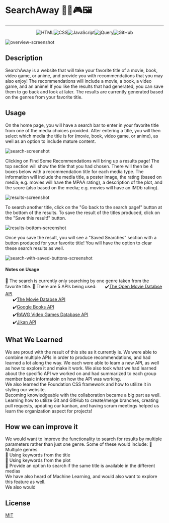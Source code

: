 # SearchAway 🎥📖🎮🖼️

***

<p align="center"> <img src="https://img.shields.io/badge/html5%20-%23E34F26.svg?&style=for-the-badge&logo=html5&logoColor=white" alt="HTML"><img src="https://img.shields.io/badge/css3%20-%231572B6.svg?&style=for-the-badge&logo=css3&logoColor=white" alt="CSS"><img src="https://img.shields.io/badge/javascript%20-%23323330.svg?&style=for-the-badge&logo=javascript&logoColor=%23F7DF1E" alt="JavaScript"><img src="https://img.shields.io/badge/jquery%20-%230769AD.svg?&style=for-the-badge&logo=jquery&logoColor=white" alt="jQuery"><img src="https://img.shields.io/badge/github-%23100000.svg?&style=for-the-badge&logo=github&logoColor=white" alt="GitHub"></p>

![overview-screenshot]()

## Description

SearchAway is a website that will take your favorite title of a movie, book, video game, or anime, and provide you with recommendations that you may also enjoy!  The recommendations will include a movie, a book, a video game, and an anime!  If you like the results that had generated, you can save them to go back and look at later.  The results are currently generated based on the genres from your favorite title.

## Usage

On the home page, you will have a search bar to enter in your favorite title from one of the media choices provided.  After entering a title, you will then select which media the title is for (movie, book, video game, or anime), as well as an option to include mature content.

![search-screenshot]()

Clicking on Find Some Recommendations will bring up a results page!  The top section will show the title that you had chosen.  There will then be 4 boxes below with a recommendation title for each media type.  The information will include the media title, a poster image, the rating (based on media; e.g. movies will have the MPAA rating), a description of the plot, and the score (also based on the media; e.g. movies will have an IMDb rating).

![results-screenshot]()

To search another title, click on the "Go back to the search page!" button at the bottom of the results. To save the result of the titles produced, click on the "Save this result!" button.

![results-bottom-screenshot]()

Once you save the result, you will see a "Saved Searches" section with a button produced for your favorite title!  You will have the option to clear these search results as well.

![search-with-saved-buttons-screenshot]()



#### Notes on Usage
🍿 The search is currently only searching by one genre taken from the favorite title.
🍿 There are 5 APIs being used:
&nbsp;&nbsp;&nbsp;&nbsp;&nbsp;&nbsp;✔️[The Open Movie Databse API](http://www.omdbapi.com/)\
&nbsp;&nbsp;&nbsp;&nbsp;&nbsp;&nbsp;✔️[The Movie Databse API](https://www.themoviedb.org/documentation/api)\
&nbsp;&nbsp;&nbsp;&nbsp;&nbsp;&nbsp;✔️[Google Books API](https://developers.google.com/books)\
&nbsp;&nbsp;&nbsp;&nbsp;&nbsp;&nbsp;✔️[RAWG Video Games Database API](https://rawg.io/apidocs)\
&nbsp;&nbsp;&nbsp;&nbsp;&nbsp;&nbsp;✔️[Jikan API](https://jikan.moe/)


## What We Learned
We are proud with the result of this site as it currently is.  We were able to combine multiple APIs in order to produce recommendations, and had learned a lot along the way.  We each were able to learn a new API, as well as how to explore it and make it work.  We also took what we had learned about the specific API we worked on and had summarized to each group member basic informatoin on how the API was working.\
We also learned the Foundation CSS framework and how to utilize it in styling our website.\
Becoming knowledgeable with the collaboration became a big part as well.  Learning how to utilize Git and GitHub to create/merge branches, creating pull requests, updating our kanban, and having scrum meetings helped us learn the organization aspect for projects!


## How we can improve it
We would want to improve the functionality to search for results by multiple parameters rather than just one genre.  Some of these would include:
🍿 Multiple genres\
🍿 Using keywords from the title\
🍿 Using keywords from the plot\
🍿 Provide an option to search if the same title is available in the different medias\
We have also heard of Machine Learning, and would also want to explore this feature as well.\
We also would 


## License
[MIT](https://choosealicense.com/licenses/mit/#)